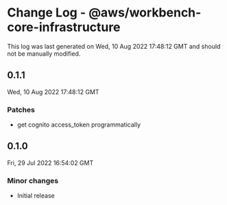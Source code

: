 # Change Log - @aws/workbench-core-infrastructure

This log was last generated on Wed, 10 Aug 2022 17:48:12 GMT and should not be manually modified.

## 0.1.1
Wed, 10 Aug 2022 17:48:12 GMT

### Patches

- get cognito access_token programmatically

## 0.1.0
Fri, 29 Jul 2022 16:54:02 GMT

### Minor changes

- Initial release

